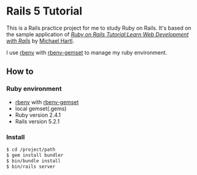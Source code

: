 # Rails 5 Tutorial

This is a Rails practice project for me to study Ruby on Rails. It's based on the sample application of [*Ruby on Rails Tutorial:Learn Web Development with Rails*](http://www.railstutorial.org/) by [Michael Hartl](http://www.michaelhartl.com/).

I use [rbenv](https://github.com/rbenv/rbenv) with [rbenv-gemset](https://github.com/jf/rbenv-gemset) to manage my ruby environment.


## How to

### Ruby environment

- [rbenv](https://github.com/rbenv/rbenv) with [rbenv-gemset](https://github.com/jf/rbenv-gemset)
- local gemset(.gems)
- Ruby version 2.4.1
- Rails version 5.2.1

### Install

```bash
$ cd /project/path
$ gem install bundler
$ bin/bundle install
$ bin/rails server
```

